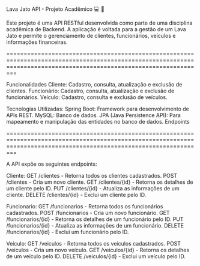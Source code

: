 Lava Jato API - Projeto Acadêmico :computer: :notebook:

Este projeto é uma API RESTful desenvolvida como parte de uma disciplina acadêmica de Backend. A aplicação é voltada para a gestão de um Lava Jato e permite o gerenciamento de clientes, funcionários, veículos e informações financeiras.

=====================================================================================================================================================================

Funcionalidades
Cliente: Cadastro, consulta, atualização e exclusão de clientes.
Funcionário: Cadastro, consulta, atualização e exclusão de funcionários.
Veículo: Cadastro, consulta e exclusão de veículos.

Tecnologias Utilizadas:
Spring Boot: Framework para desenvolvimento de APIs REST.
MySQL: Banco de dados.
JPA (Java Persistence API): Para mapeamento e manipulação das entidades no banco de dados.
Endpoints

=====================================================================================================================================================================

A API expõe os seguintes endpoints:

Cliente:
GET /clientes - Retorna todos os clientes cadastrados.
POST /clientes - Cria um novo cliente.
GET /clientes/{id} - Retorna os detalhes de um cliente pelo ID.
PUT /clientes/{id} - Atualiza as informações de um cliente.
DELETE /clientes/{id} - Exclui um cliente pelo ID.

Funcionario:
GET /funcionarios - Retorna todos os funcionários cadastrados.
POST /funcionarios - Cria um novo funcionário.
GET /funcionarios/{id} - Retorna os detalhes de um funcionário pelo ID.
PUT /funcionarios/{id} - Atualiza as informações de um funcionário.
DELETE /funcionarios/{id} - Exclui um funcionário pelo ID.

Veículo:
GET /veiculos - Retorna todos os veículos cadastrados.
POST /veiculos - Cria um novo veículo.
GET /veiculos/{id} - Retorna os detalhes de um veículo pelo ID.
DELETE /veiculos/{id} - Exclui um veículo pelo ID.

